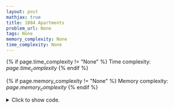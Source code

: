 ```yaml
---
layout: post
mathjax: true
title: 1084 Apartments
problem_url: None
tags: None
memory_complexity: None
time_complexity: None
---
```




{% if page.time_complexity != "None" %}
Time complexity: ${{ page.time_complexity }}$
{% endif %}

{% if page.memory_complexity != "None" %}
Memory complexity: ${{ page.memory_complexity }}$
{% endif %}

<details>
<summary>
<p style="display:inline">Click to show code.</p>
</summary>
```cpp
{% raw %}
using namespace std;
using vi = vector<int>;
int main(void)
{
    int n, m, k, ix, ans;
    cin >> n >> m >> k;
    vi a(n), b(m);
    for (auto &ai : a)
        cin >> ai;
    for (auto &bi : b)
        cin >> bi;
    sort(a.begin(), a.end());
    sort(b.begin(), b.end());
    ix = 0, ans = 0;
    for (auto bi : b)
    {
        while (ix < n and a[ix] < bi - k)
            ++ix;
        if (bi - k <= a[ix] and a[ix] <= bi + k)
            ++ix, ++ans;
        if (ix >= n)
            break;
    }
    cout << ans << endl;
    return 0;
}

{% endraw %}
```
</details>

